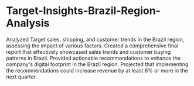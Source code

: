 # Target-Insights-Brazil-Region-Analysis
 
Analyzed Target sales, shipping, and customer trends in the Brazil region, assessing the impact of various factors.
Created a comprehensive final report that effectively showcased sales trends and customer buying patterns in Brazil.
Provided actionable recommendations to enhance the company's digital footprint in the Brazil region.
Projected that implementing the recommendations could increase revenue by at least 6% or more in the next quarter.
